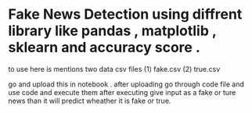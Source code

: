 # Fake News Detection using diffrent library like pandas , matplotlib , sklearn and accuracy score .

to use here is mentions two data csv files
(1) fake.csv
(2) true.csv

go and upload this in notebook .
after uploading go through code file and use code and execute them after executing give input as a fake or ture news than it will predict wheather it is fake or true.
